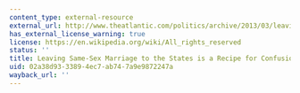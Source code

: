 ```yaml
---
content_type: external-resource
external_url: http://www.theatlantic.com/politics/archive/2013/03/leaving-same-sex-marriage-to-the-states-is-a-recipe-for-confusion/274422/
has_external_license_warning: true
license: https://en.wikipedia.org/wiki/All_rights_reserved
status: ''
title: Leaving Same-Sex Marriage to the States is a Recipe for Confusion
uid: 02a38d93-3389-4ec7-ab74-7a9e9872247a
wayback_url: ''
---
```

